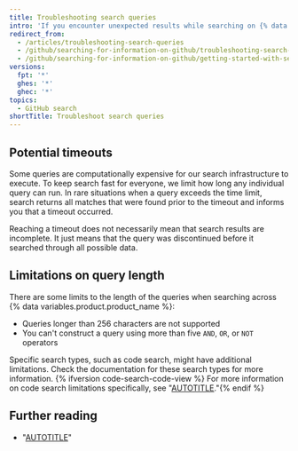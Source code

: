 ```yaml
---
title: Troubleshooting search queries
intro: 'If you encounter unexpected results while searching on {% data variables.product.product_name %}, you can troubleshoot by reviewing common problems and limitations.'
redirect_from:
  - /articles/troubleshooting-search-queries
  - /github/searching-for-information-on-github/troubleshooting-search-queries
  - /github/searching-for-information-on-github/getting-started-with-searching-on-github/troubleshooting-search-queries
versions:
  fpt: '*'
  ghes: '*'
  ghec: '*'
topics:
  - GitHub search
shortTitle: Troubleshoot search queries
---
```

## Potential timeouts

Some queries are computationally expensive for our search infrastructure to execute. To keep search fast for everyone, we limit how long any individual query can run. In rare situations when a query exceeds the time limit, search returns all matches that were found prior to the timeout and informs you that a timeout occurred.

Reaching a timeout does not necessarily mean that search results are incomplete. It just means that the query was discontinued before it searched through all possible data.

## Limitations on query length

There are some limits to the length of the queries when searching across {% data variables.product.product_name %}:

- Queries longer than 256 characters are not supported
- You can't construct a query using more than five `AND`, `OR`, or `NOT` operators

Specific search types, such as code search, might have additional limitations. Check the documentation for these search types for more information. {% ifversion code-search-code-view %} For more information on code search limitations specifically, see "[AUTOTITLE](/search-github/github-code-search/about-github-code-search#limitations)."{% endif %}

## Further reading

- "[AUTOTITLE](/search-github/getting-started-with-searching-on-github/about-searching-on-github)"
